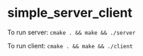 # simple_server_client

To run server: ```cmake . && make && ./server```

To run client: ```cmake . && make && ./client```